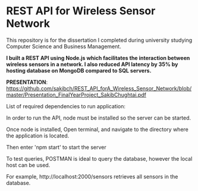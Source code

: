 # REST API for Wireless Sensor Network
This repository is for the dissertation I completed during university studying Computer Science and Business Management. 

**I built a REST API using Node.js which facilitates the interaction between wireless sensors in a network. I also reduced API latency by 35% by hosting database on MongoDB compared to SQL servers.**

**PRESENTATION**:
https://github.com/sakibch/REST_API_forA_Wireless_Sensor_Network/blob/master/Presentation_FinalYearProject_SakibChughtai.pdf

List of required dependencies to run application:

In order to run the API, node must be installed so the server can be started. 

Once node is installed, Open terminal, and navigate to the directory where the application is located.

Then enter 'npm start' to start the server 

To test queries, POSTMAN is ideal to query the database, however the local host can be used.

For example, http://localhost:2000/sensors retrieves all sensors in the database.
